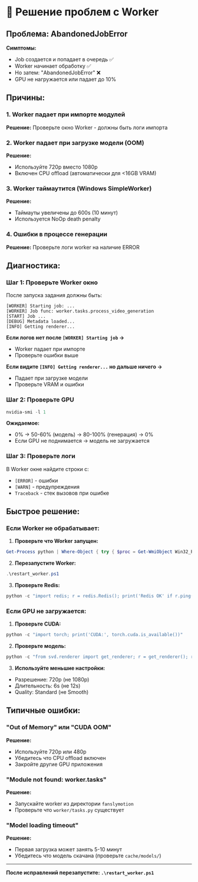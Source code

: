 # 🔧 Решение проблем с Worker

## Проблема: AbandonedJobError

**Симптомы:**
- Job создается и попадает в очередь ✅
- Worker начинает обработку ✅
- Но затем: "AbandonedJobError" ❌
- GPU не нагружается или падает до 10%

## Причины:

### 1. Worker падает при импорте модулей
**Решение:** Проверьте окно Worker - должны быть логи импорта

### 2. Worker падает при загрузке модели (OOM)
**Решение:** 
- Используйте 720p вместо 1080p
- Включен CPU offload (автоматически для <16GB VRAM)

### 3. Worker таймаутится (Windows SimpleWorker)
**Решение:**
- Таймауты увеличены до 600s (10 минут)
- Используется NoOp death penalty

### 4. Ошибки в процессе генерации
**Решение:** Проверьте логи worker на наличие ERROR

## Диагностика:

### Шаг 1: Проверьте Worker окно

После запуска задания должны быть:

```
[WORKER] Starting job: ...
[WORKER] Job func: worker.tasks.process_video_generation
[START] Job ...
[DEBUG] Metadata loaded...
[INFO] Getting renderer...
```

**Если логов нет после `[WORKER] Starting job` →**
- Worker падает при импорте
- Проверьте ошибки выше

**Если видите `[INFO] Getting renderer...` но дальше ничего →**
- Падает при загрузке модели
- Проверьте VRAM и ошибки

### Шаг 2: Проверьте GPU

```powershell
nvidia-smi -l 1
```

**Ожидаемое:**
- 0% → 50-60% (модель) → 80-100% (генерация) → 0%
- Если GPU не поднимается → модель не загружается

### Шаг 3: Проверьте логи

В Worker окне найдите строки с:
- `[ERROR]` - ошибки
- `[WARN]` - предупреждения
- `Traceback` - стек вызовов при ошибке

## Быстрое решение:

### Если Worker не обрабатывает:

1. **Проверьте что Worker запущен:**
```powershell
Get-Process python | Where-Object { try { $proc = Get-WmiObject Win32_Process -Filter "ProcessId = $($_.Id)"; $proc.CommandLine -like "*worker*" } catch { $false } }
```

2. **Перезапустите Worker:**
```powershell
.\restart_worker.ps1
```

3. **Проверьте Redis:**
```powershell
python -c "import redis; r = redis.Redis(); print('Redis OK' if r.ping() else 'Redis FAILED')"
```

### Если GPU не загружается:

1. **Проверьте CUDA:**
```powershell
python -c "import torch; print('CUDA:', torch.cuda.is_available())"
```

2. **Проверьте модель:**
```powershell
python -c "from svd.renderer import get_renderer; r = get_renderer(); r.load_model()"
```

3. **Используйте меньшие настройки:**
- Разрешение: 720p (не 1080p)
- Длительность: 6s (не 12s)
- Quality: Standard (не Smooth)

## Типичные ошибки:

### "Out of Memory" или "CUDA OOM"
**Решение:**
- Используйте 720p или 480p
- Убедитесь что CPU offload включен
- Закройте другие GPU приложения

### "Module not found: worker.tasks"
**Решение:**
- Запускайте worker из директории `fanslymotion`
- Проверьте что `worker/tasks.py` существует

### "Model loading timeout"
**Решение:**
- Первая загрузка может занять 5-10 минут
- Убедитесь что модель скачана (проверьте `cache/models/`)

---

**После исправлений перезапустите: `.\restart_worker.ps1`**

